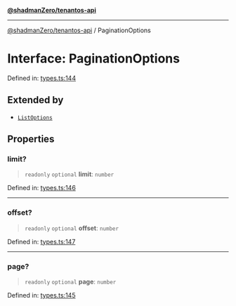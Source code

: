 [**@shadmanZero/tenantos-api**](../README.md)

***

[@shadmanZero/tenantos-api](../globals.md) / PaginationOptions

# Interface: PaginationOptions

Defined in: [types.ts:144](https://github.com/shadmanZero/tenantos-api/blob/507575e6d82ab5e3b8a10f708778a3645f250cd6/src/types.ts#L144)

## Extended by

- [`ListOptions`](ListOptions.md)

## Properties

### limit?

> `readonly` `optional` **limit**: `number`

Defined in: [types.ts:146](https://github.com/shadmanZero/tenantos-api/blob/507575e6d82ab5e3b8a10f708778a3645f250cd6/src/types.ts#L146)

***

### offset?

> `readonly` `optional` **offset**: `number`

Defined in: [types.ts:147](https://github.com/shadmanZero/tenantos-api/blob/507575e6d82ab5e3b8a10f708778a3645f250cd6/src/types.ts#L147)

***

### page?

> `readonly` `optional` **page**: `number`

Defined in: [types.ts:145](https://github.com/shadmanZero/tenantos-api/blob/507575e6d82ab5e3b8a10f708778a3645f250cd6/src/types.ts#L145)
